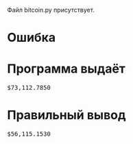 Файл bitcoin.py присутствует.
# Ошибка
# Программа выдаёт
<pre>
$73,112.7850
</pre>
# Правильный вывод
<pre>$56,115.1530
</pre>